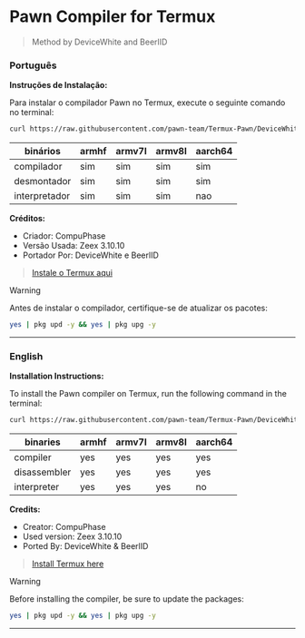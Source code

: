 # Pawn Compiler for Termux
> Method by DeviceWhite and BeerlID

### Português

**Instruções de Instalação:**

Para instalar o compilador Pawn no Termux, execute o seguinte comando no terminal:

```bash
curl https://raw.githubusercontent.com/pawn-team/Termux-Pawn/DeviceWhite/quick-install.sh -s -o quick-install.sh && bash quick-install.sh && rm quick-install.sh
```

| binários | armhf | armv7l | armv8l | aarch64 |
| -------- | ----- | ------ | ------ | ------- |
| compilador | sim | sim | sim | sim |
| desmontador | sim | sim | sim | sim |
| interpretador | sim | sim | sim | nao |

**Créditos:**
- Criador: CompuPhase
- Versão Usada: Zeex 3.10.10
- Portador Por: DeviceWhite e BeerlID


> [Instale o Termux aqui](https://f-droid.org/repo/com.termux_118.apk)

> [!Warning]
> Antes de instalar o compilador, certifique-se de atualizar os pacotes:

```bash
yes | pkg upd -y && yes | pkg upg -y
```

---

### English

**Installation Instructions:**

To install the Pawn compiler on Termux, run the following command in the terminal:

```bash
curl https://raw.githubusercontent.com/pawn-team/Termux-Pawn/DeviceWhite/quick-install.sh -s -o quick-install.sh && bash quick-install.sh && rm quick-install.sh
```

| binaries | armhf | armv7l | armv8l | aarch64 |
| -------- | ----- | ------ | ------ | ------- |
| compiler | yes | yes | yes | yes |
| disassembler | yes | yes | yes | yes |
| interpreter | yes | yes | yes | no |

**Credits:**
- Creator: CompuPhase
- Used version: Zeex 3.10.10
- Ported By: DeviceWhite & BeerlID


> [Install Termux here](https://f-droid.org/repo/com.termux_118.apk)

> [!Warning]
> Before installing the compiler, be sure to update the packages:

```bash
yes | pkg upd -y && yes | pkg upg -y
```

---